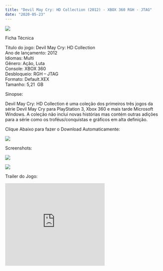 ```yaml
---
title: "Devil May Cry: HD Collection (2012) - XBOX 360 RGH - JTAG"
date: "2020-05-23"
---
```


[![](https://4.bp.blogspot.com/-N7GY8idci-Y/XsmdG8YyznI/AAAAAAAAGww/Tcg1hS9aQb8bAW_FwqIkmEdL_NAjv1_ggCLcBGAsYHQ/s400/Screenshot_2.png)](https://4.bp.blogspot.com/-N7GY8idci-Y/XsmdG8YyznI/AAAAAAAAGww/Tcg1hS9aQb8bAW_FwqIkmEdL_NAjv1_ggCLcBGAsYHQ/s1600/Screenshot_2.png)

Ficha Técnica

Titulo do jogo: Devil May Cry: HD Collection  
Ano de lançamento: 2012  
Idiomas: Multi  
Gênero: Ação, Luta  
Console: XBOX 360  
Desbloqueio: RGH – JTAG   
Formato: Default.XEX  
Tamanho: 5,21  GB

Sinopse:

Devil May Cry: HD Collection é uma coleção dos primeiros três jogos da série Devil May Cry para PlayStation 3, Xbox 360 e mais tarde Microsoft Windows. A coleção não inclui novas histórias mas contém outras adições para a série como os troféus/conquistas e gráficos em alta definição.

Clique Abaixo para fazer o Download Automaticamente:

[![](https://1.bp.blogspot.com/-ZiyKr4TPKHg/XqoHsQG1YpI/AAAAAAAAFU0/2TSF5tAU16YCRCDeI6UL7VZxWtpmWQ_cQCPcBGAYYCw/s1600/MAGNET-LINK-300x77.png)](https://zee.gl/whIPf6hv)

Screenshots:

[![](https://1.bp.blogspot.com/-dLhEg7ovb7w/Xsmd97l3mjI/AAAAAAAAGxA/uvbZanzk5G4XrKP9vnt2CMV2aaO-9u8SgCLcBGAsYHQ/s320/1920x-1-1.jpg)](https://1.bp.blogspot.com/-dLhEg7ovb7w/Xsmd97l3mjI/AAAAAAAAGxA/uvbZanzk5G4XrKP9vnt2CMV2aaO-9u8SgCLcBGAsYHQ/s1600/1920x-1-1.jpg)

[![](https://1.bp.blogspot.com/-xyvuIj5pno8/Xsmd-JYSK3I/AAAAAAAAGxE/rfDRzwesbN0ghwf3fbiTLWUU5R4skPa5QCLcBGAsYHQ/s320/devilmaycry_259949b.jpg)](https://1.bp.blogspot.com/-xyvuIj5pno8/Xsmd-JYSK3I/AAAAAAAAGxE/rfDRzwesbN0ghwf3fbiTLWUU5R4skPa5QCLcBGAsYHQ/s1600/devilmaycry_259949b.jpg)

Trailer do Jogo:

<iframe width="320" height="266" class="YOUTUBE-iframe-video" data-thumbnail-src="https://i.ytimg.com/vi/3Fu6mQlKQqg/0.jpg" src="https://www.youtube.com/embed/3Fu6mQlKQqg?feature=player_embedded" frameborder="0" allowfullscreen></iframe>
